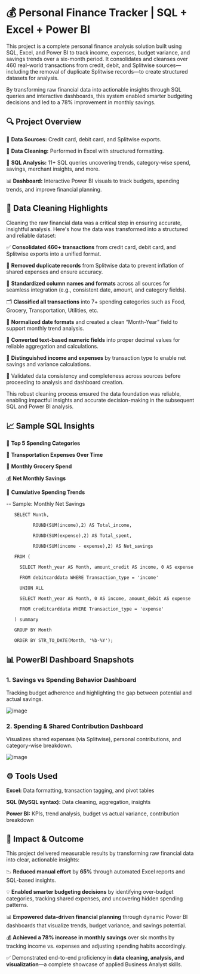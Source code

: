 # 💰 Personal Finance Tracker | SQL + Excel + Power BI

This project is a complete personal finance analysis solution built using SQL, Excel, and Power BI to track income, expenses, budget variance, and savings trends over a six-month period. It consolidates and cleanses over 460 real-world transactions from credit, debit, and Splitwise sources—including the removal of duplicate Splitwise records—to create structured datasets for analysis.

By transforming raw financial data into actionable insights through SQL queries and interactive dashboards, this system enabled smarter budgeting decisions and led to a 78% improvement in monthly savings.





## 🔍 Project Overview

🔄 **Data Sources:** Credit card, debit card, and Splitwise exports.

🧹 **Data Cleaning:** Performed in Excel with structured formatting.

🧠 **SQL Analysis:** 11+ SQL queries uncovering trends, category-wise spend, savings, merchant insights, and more.

📊 **Dashboard:** Interactive Power BI visuals to track budgets, spending trends, and improve financial planning.





## 🧹 Data Cleaning Highlights

Cleaning the raw financial data was a critical step in ensuring accurate, insightful analysis. Here's how the data was transformed into a structured and reliable dataset:

✅ **Consolidated 460+ transactions** from credit card, debit card, and Splitwise exports into a unified format.

🔁 **Removed duplicate records** from Splitwise data to prevent inflation of shared expenses and ensure accuracy.

🔄 **Standardized column names and formats** across all sources for seamless integration (e.g., consistent date, amount, and category fields).

🗂️ **Classified all transactions** into 7+ spending categories such as Food, Grocery, Transportation, Utilities, etc.

📅 **Normalized date formats** and created a clean “Month-Year” field to support monthly trend analysis.

🔢 **Converted text-based numeric fields** into proper decimal values for reliable aggregation and calculations.

🧾 **Distinguished income and expenses** by transaction type to enable net savings and variance calculations.

🧪 Validated data consistency and completeness across sources before proceeding to analysis and dashboard creation.

This robust cleaning process ensured the data foundation was reliable, enabling impactful insights and accurate decision-making in the subsequent SQL and Power BI analysis.





## 📈 Sample SQL Insights

💸 **Top 5 Spending Categories**

🚗 **Transportation Expenses Over Time**

🛒 **Monthly Grocery Spend**

💰 **Net Monthly Savings**

📆 **Cumulative Spending Trends**


-- Sample: Monthly Net Savings

       SELECT Month, 
       
              ROUND(SUM(income),2) AS Total_income, 
              
              ROUND(SUM(expense),2) AS Total_spent, 
              
              ROUND(SUM(income - expense),2) AS Net_savings
              
       FROM (
       
         SELECT Month_year AS Month, amount_credit AS income, 0 AS expense
         
         FROM debitcarddata WHERE Transaction_type = 'income'
         
         UNION ALL
         
         SELECT Month_year AS Month, 0 AS income, amount_debit AS expense
         
         FROM creditcarddata WHERE Transaction_type = 'expense'
         
       ) summary
       
       GROUP BY Month
       
       ORDER BY STR_TO_DATE(Month, '%b-%Y');





## 📊 PowerBI Dashboard Snapshots

### 1. Savings vs Spending Behavior Dashboard

   Tracking budget adherence and highlighting the gap between potential and actual savings.


![image](https://github.com/user-attachments/assets/ac589ec4-1659-4023-b60e-2011abfcca4e)



### 2. Spending & Shared Contribution Dashboard


Visualizes shared expenses (via Splitwise), personal contributions, and category-wise breakdown.


![image](https://github.com/user-attachments/assets/95a47d0b-5071-4a9d-8ad4-5564d13360b9)






## ⚙️ Tools Used

**Excel:** Data formatting, transaction tagging, and pivot tables

**SQL (MySQL syntax):** Data cleaning, aggregation, insights

**Power BI:** KPIs, trend analysis, budget vs actual variance, contribution breakdown





## 🚀 Impact & Outcome

This project delivered measurable results by transforming raw financial data into clear, actionable insights:

📉 **Reduced manual effort** by **65%** through automated Excel reports and SQL-based insights.

💡 **Enabled smarter budgeting decisions** by identifying over-budget categories, tracking shared expenses, and uncovering hidden spending patterns.

📊 **Empowered data-driven financial planning** through dynamic Power BI dashboards that visualize trends, budget variance, and savings potential.

💰 **Achieved a 78% increase in monthly savings** over six months by tracking income vs. expenses and adjusting spending habits accordingly.

✅ Demonstrated end-to-end proficiency in **data cleaning, analysis, and visualization**—a complete showcase of applied Business Analyst skills.


